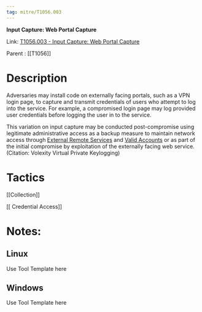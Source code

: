 ```yaml
---
tag: mitre/T1056.003
---
```


**Input Capture: Web Portal Capture**

Link: [T1056.003 - Input Capture: Web Portal Capture](https://attack.mitre.org/techniques/T1056/003)

Parent : [[T1056]]


# Description

Adversaries may install code on externally facing portals, such as a VPN login page, to capture and transmit credentials of users who attempt to log into the service. For example, a compromised login page may log provided user credentials before logging the user in to the service.

This variation on input capture may be conducted post-compromise using legitimate administrative access as a backup measure to maintain network access through [External Remote Services](https://attack.mitre.org/techniques/T1133) and [Valid Accounts](https://attack.mitre.org/techniques/T1078) or as part of the initial compromise by exploitation of the externally facing web service.(Citation: Volexity Virtual Private Keylogging)

# Tactics


[[Collection]]

[[ Credential Access]]


# Notes:

## Linux

Use Tool Template here

## Windows

Use Tool Template here